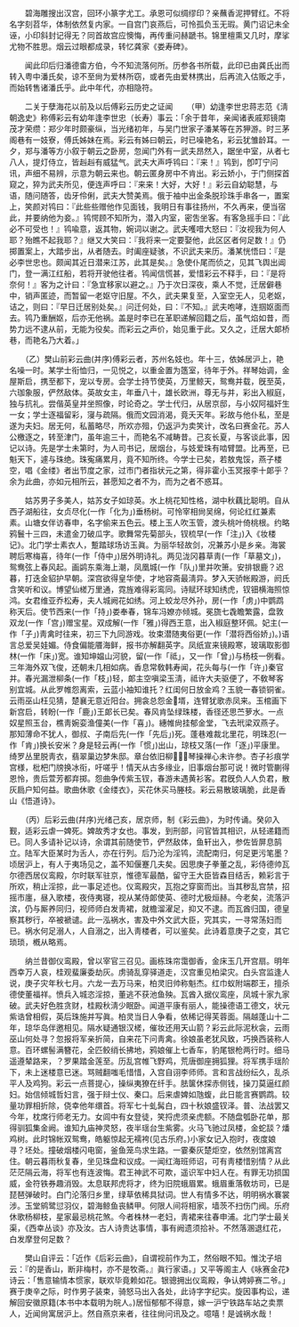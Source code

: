 <!-- { "loadSidebar": true } -->
　　碧海雕搜出汉宫，回环小篆字尤工。承恩可似绸缪印？亲蘸香泥押臂红。不将名字刻苕华，体制依然复内家。一自宫门哀燕后，可怜孤负玉无瑕。黄门诏记未全诬，小印斜封记得无？同首故宫应懊悔，再传重问赫蹏书。锦里檀熏又几时，摩挲尤物不胜思。烟云过眼都成录，转忆龚家《娄寿碑》。 

　　闻此印后归潘德畬方伯，今不知流落何所。历参各书所载，此印已由龚氏出而转入粤中潘氏矣，谅不至尙为爱林所窃，或者先由爱林携出，后再流入估贩之手，而始转售诸潘氏乎。此中年代，亦相隐符。 

　　二关于孽海花以前及以后傅彩云历史之证闻 
　　（甲）幼逢李世忠蒋志范《淸朝逸史》称傅彩云有幼年逢李世忠（长寿）事云：「余于昔年，亲闻诸表戚郑镜南茂才荣缵：郑少年时颇豪纵，当光绪初年，与吴门世家子潘某等在苏狎游。时三茅阁巷有一妓寮，傅氏姊妹在焉。彩云有姊曰朝云，时已噪艳名，彩云犹雏龄耳。一夕，郑与潘等方小叙于朝云之卧房，忽闻门外有一武夫昂然入，踞坐中室，从者七八人，提灯侍立，皆赳赳有威猛气。武夫大声呼鸨曰：『来！』鸨到，卽叮宁问讯，声细不易辨，示意为朝云来也。朝云匿身房中不肯出。彩云娇小，于门侧探首窥之，猝为武夫所见，便连声呼曰：『来来！大好，大好！』彩云自幼聪慧，与语，随问随答，齿牙伶俐，武夫大赞美焉。俄于袖中出金条脱珍珠手串各一，置案上，笑颜对鸨曰：『此些些赠他作见面钱，我明日有事往扬州，不久再来，便当宿此，并要纳他为妾。』鸨愕顾不知所为，潜入内室，密吿坐客。有客急摇手曰：『此必不可受也！』鸨喩意，返其物，婉词以谢之。武夫嚄唶大怒曰：『汝视我为何人耶？殆瞧不起我耶？』继又大笑曰：『我将来一定要娶他，此区区者何足数！』仍掷置案上，大踏步出，从者随去。时阖座疑骇，不识武夫来历。潘某恍悟曰：『是必李世忠也。颇闻其近日潜来江苏，此其是矣。』急使仆尾而侦之，见其飞舆出阊门，登一满江红船，若将开驶他往者。鸨闻信慌甚，爱惜彩云不释手，曰：『是将奈何！』客为之计曰：『急宜移家以避之。』乃于次日深夜，乘人不觉，迁居僻巷中，销声匿迹，而暂留一老妪守旧屋。不久，武夫果复至，入室空无人，见老妪，诘之，则曰：『早日迁居别处矣。』问迁何处，曰：『不知。』武夫咆哮，连掴妪面而去。鸨乃重酬妪，后亦无他祸。盖是时李已在革职递解回籍之后，虽气焰如昔，而势力远不逮从前，无能为役矣。而彩云之声价，始见重于此。又久之，迁居大郞桥巷，而艳名乃大着。」 

　　（乙）樊山前彩云曲(并序)傅彩云者，苏州名妓也。年十三，依姊居沪上，艳名噪一时。某学士衔恤归，一见悦之，以重金置为簉室，待年于外。祥琴始调，金屋斯启，携至都下，宠以专房。会学士持节使英，万里鲸天，鸳鸯并载，旣至英，六珈象服，俨然敌体。英故女主，年垂八十，雄长欧洲，尊无与并，彩出入椒庭，独与抗礼。尝偕英皇并坐照像，时论奇之。学士代归，从居京邸，与小奴阿福奸生一女；学士逐福留彩，寖与疏隔。俄而文园消渴，竟夭天年。彩故与他仆私，至是遂为夫妇。居无何，私蓄略尽，所欢亦殂，仍返沪为卖笑计，改名曰赛金花。苏人公檄逐之，转至津门，虽年逾三十，而艳名不减畴昔。己亥长夏，与客谈此事，因记以诗。先是学士未第时，为人司书记，居烟台，与妓爱珠有啮臂盟。比再至，已魁天下，遽与珠绝。珠寃痛累月，竟不知所终。今学士已矣，若敖鬼馁，燕子楼空，唱《金缕》者出节度之家，过巿门者指状元之第，得非霍小玉冥报李十郞乎？余为此曲，亦如元相所云，甚愿知之者不为，而为之者不惑耳。 

　　姑苏男子多美人，姑苏女子如琼英。水上桃花知性格，湖中秋藕比聪明。自从西子湖船往，女贞尽化(一作「化为」)垂杨树。可怜宰相尙吴绵，何论红红兼素素。山塘女伴访春申，名字偷来五色云。楼上玉人吹玉管，渡头桃叶倚桃根。约略鸦鬟十三四，未遣金刀破瓜字。歌舞常先菊部头，钗梳早(一作「注」)入《妆楼记》。北门学士素衣人，蹔踏球场访玉眞。为丽华轻故剑，况兼苏小是乡亲。海裳聘后寒梅喜，待年(一作「侍中」)居外明诗礼。两见泷冈暮草靑(一作「草墓文」)，鸳鸯弦上春风起。画鹢东乘海上潮，凤凰城(一作「队」)里并吹箫。安排银鹿？迟暮，打迭金貂护早朝。深宫欲得皇华使，才地容斋最淸异。梦入天骄帐殿游，阏氏含笑听和议。博望仙槎万里通，霓旌难得彩鸾同。诗赋环球知绣虎，钗钿横海照惊鸿。女君维亚乔松寿，夫人城阙花如绣。河上蛟龙尽外孙，房(一作「虏」)中鹦鹉称天后。使节西来(一作「持」)娄奉春，锦车冯嫽亦倾城。冕旒七毳瞻繁露，盘敦双龙(一作「宫」)赠宝星。双成解(一作「雅」)得西王意，出入椒庭整环佩。妃主(一作「子」)靑禽时往来，初三下九同游戏。妆束潜随夷俗更(一作「潜将西俗娇」)。)语言总爱吴娃媚。侍食偏能餍海鲜，报书亦解翻英字。凤纸宣来镜殿寒，玻璃取影御林(一作「床」)宽。谁知坤媪山河貌，留(一作「祗」，又一作「曾」)与杨枝一例看。三年海外双飞俊，还朝未几相如病。香息常敎韩寿闻，花头每与(一作「许」)秦官并。春光漏泄柳条(一作「枝」)轻，郞主空嗔梁玉淸，祗许大夫驱便了，不敎琴客别宜城。从此罗帷怨离索，云蓝小袖知谁托？红闺何日放金鸡？玉貌一春锁铜雀。云雨巫山枉见猜，楚襄无意近阳台。拥衾总怨金壻，连臂犹歌赤凤来。玉棺画下新宫启，转盼(一作「鹿」)王郞长已矣。春风肯坠绿珠楼，香径还思苎萝水。一点奴星照玉台，樵靑婉娈渔僮美(一作「喜」)。繐帷尙挂郁金堂，飞去玳梁双燕子。那知薄命不犹人，御叔、子南后先(一作「先后」)死。蓬巷难裁北里花，明珠忍(一作「肯」)换长安米？身是轻云再(一作「惯」)出山，琼枝又落(一作「逐」)平康里。绮罗丛里脱靑衣，翡翠巢边梦朱邸。章台依旧柳，琴操禅心未许参。杏子衫痕学宫様，枇杷门牓换冰衔，吁嗟乎！情天从古多缘业，旧事烟台那可说！微时管蒯得恩怜，贵后萱芳都弃掷。怨曲争传紫玉钗，春游未遇黄衫客。君旣负人人负君，散灰扃户知何益。歌曲休歌《金缕衣》，买花休买马塍枝。彩云易散玻璃脆，此是香山《悟道诗》。 

　　（丙）后彩云曲(幷序)光绪己亥，居京师，制《彩云曲》，为时传诵。癸卯入觐，适彩云虐一婢死。婢故秀才女也。事发，到刑部，问官皆其相识，从轻递籍而已。同人多请补记以诗，余谓其前随使节，俨然敌体，鱼轩出入，参佐皆屏息鹄立。陆军大臣某时为舌人，亦在行列。后乃沦为淫鸨，流配南归，何足更污笔墨？顷居沪上，有人于夷场见之，盖不知偃蹇几夫矣。因思庚子拳董之乱，彩侍德帅瓦尔德西居仪鸾殿，尔时联军驻京，惟德军最酷，留守王大臣皆森目结舌，赖彩言于所欢，稍止淫掠，此一事足述也。仪鸾殿灾，瓦抱之穿窗而出。当其秽乱宫禁，招摇市廛，昼入歌楼，夜侍夷寝，视从某侍郞使英、德时尤极烜赫。今老矣，流落沪滨，仍与厮养同归，视师师白发靑裙，就檐溜濯足，抑又不逮。而瓦酋归国，德皇察其秽行，卒被褫谴。此一泓祸水，害及中外文武大臣，究其实，一寻常荡妇而已。祸水何足溺人，人自溺之，出入靑楼者，可以鉴矣。此诗着意庚子之变，其它琐琐，槪从略焉。 

　　纳兰昔御仪鸾殿，曾以宰官三召见。画栋珠帘霭御香，金床玉几开宫扇。明年西幸万人哀，桂观蜚廉委劫灰。虏骑乱穿驿道走，汉宫重见柏梁灾。白头宫监逢人说，庚子灾年秋七月。六龙一去万马来，柏灵旧帅称魁杰。红巾蚁附端郡王，擅杀德使董福祥。愤兵入城恣淫掠，董逃不获池鱼殃。瓦酋入据仪鸾座，凤城十家九家破。武夫好色胜贪财，桂殿秋淸少眠卧。闻道平康有丽人，能操德语工德文，状元紫诰曾相假，英后珠施并写眞。柏灵当日人争看，依稀记得芙蓉面。隔越蓬山十二年，琼华岛伴邀相见。隔水疑通银汉槎，催妆还用天山箭？彩云此际泥秋衾，云雨巫山何处寻？忽报将军亲折简，自来花下问靑禽。徐娘虽老犹风致，巧换西装称人意。百环螺髻满簪花，全匹鲛绡长拂地，鸦娘催上七香车，豹尾银枪两行时。细马遥遵辇路来，？罗果踏金莲至。历乱宫帷飞野鸡，荒唐御座拥狐狸。将军携手瑶阶下，未上迷楼意已迷。骂贼翻嗤毛惜惜，入宫自诩李师师。言和言战纷纭久，乱杀平人及鸡狗。彩云一点菩提心，操纵夷獠在纤手。胠箧休探赤侧钱，操刀莫逼红颜妇。始信倾城哲妇言，强于辩士仪、秦口。后来虐婢如虺蝮，此日能言赛鹦鹉。较量功罪相折除，侥幸他年缳首。将军七十虬髯白，四十秋娘盛钗泽。普、法战罢又今年，枕席行师老无力。女闾中有女登徒，笑捋虎须亲虎额。不随盘瓠卧花单，那得驯狐集金阙。谁知九庙神灵怒，夜半瑶台生紫雾。火马飞驰过凤楼，金蛇舕？燔鸡树。此时锦帐双鸳鸯，皓躯惊起无襦袴(见古乐府。)小家女记入抱时，夜度娘寻？坯处。撞破烟楼闪电窗，釜鱼笼鸟求生路。一霎秦灰楚炬空，依然别馆离宫住。朝云暮雨秋复春，坐见珠盘和议成。一闻红海班师诏，可有靑楼惜别情？从此茫茫隔云海，将军也有连波悔。君王神武不可欺，遥识军中妇人在。有罪无功损国威，金符铁券趣消毁。太息联邦虎将才，终为旧院蛾眉累。蛾眉重落敎坊司，已是琵琶弹破时。白门沦落归乡里，绿草依稀具狱词。世人有情多不达，明明祸水褰裳涉。玉堂鹓鹭愆羽仪，碧海鲸鱼丧鳞甲。何限人间将相家，墙茨不扫伤门阀。乐府休歌杨柳枝，星家最忌桃花煞。今者株林一老妇，靑裙来往春申浦。北门学士最关渠，《西幸丛谈》亦及汝。古人诗贵达事情，事有阙遗须拾补。不然落溷退红花，白发摩登何足数？ 

　　樊山自评云：「近作《后彩云曲》，自谓视前作为工，然俗眼不知。惟沈子培云：『的是香山，断非梅村，亦不是牧斋。』眞行家语。」又平等阁主人《咏赛金花》诗云：「售意输情本惯家，联欢毕竟赖如花。银骢拥出仪鸾殿，争认娉婷赛二爷。」赛于庚辛之际，时作男子装束，骑怒马出入各处，此诗字字纪实。旋因事构讼，递解回安徽原籍(本书中本载明为皖人。)居恒郁郁不得意，嫁一沪宁铁路车站之卖票人，近闻尙寓居沪上。然自燕京来者，往往尙问讯及之。噫嘻！是诚祸水哉！ 

